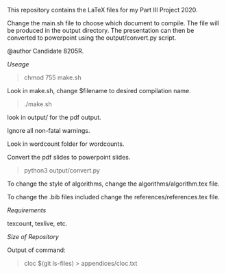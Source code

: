 
This repository contains the LaTeX files for my Part III Project 2020.

Change the main.sh file to choose which document to compile.
The file will be produced in the output directory.
The presentation can then be converted to powerpoint using the output/convert.py script.

@author Candidate 8205R.

*Useage*

> chmod 755 make.sh

Look in make.sh, change $filename to desired compilation name.

> ./make.sh

look in output/ for the pdf output.

Ignore all non-fatal warnings.

Look in wordcount folder for wordcounts.

Convert the pdf slides to powerpoint slides.

> python3 output/convert.py

To change the style of algorithms,
change the algorithms/algorithm.tex file.

To change the .bib files included
change the references/references.tex file.

*Requirements*

texcount, texlive, etc.

*Size of Repository*

Output of command:

> cloc $(git ls-files) > appendices/cloc.txt
